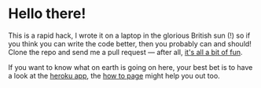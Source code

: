 Hello there!
============

This is a rapid hack, I wrote it on a laptop in the glorious British sun (!) so if you think you can write the code better, then you probably can and should! Clone the repo and send me a pull request — after all, [it's all a bit of fun](http://twitter.com/mxcl/status/16838493726).

If you want to know what on earth is going on here, your best bet is to have a look at the [heroku app](http://pottymouth.heroku.com), the [how to page](http://pottymouth.heroku.com/howto) might help you out too.